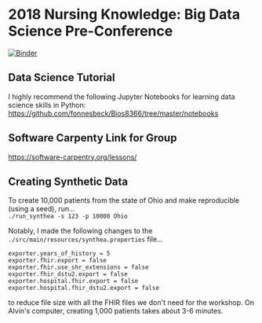 # 2018 Nursing Knowledge: Big Data Science Pre-Conference

[![Binder](https://mybinder.org/badge.svg)](https://mybinder.org/v2/gh/alvinjeffery/nursing_data_science/master)

## Data Science Tutorial

I highly recommend the following Jupyter Notebooks for learning data science skills in Python:
https://github.com/fonnesbeck/Bios8366/tree/master/notebooks

## Software Carpenty Link for Group

https://software-carpentry.org/lessons/


## Creating Synthetic Data
To create 10,000 patients from the state of Ohio and make reproducible (using a seed), run...  
`./run_synthea -s 123 -p 10000 Ohio`

Notably, I made the following changes to the `./src/main/resources/synthea.properties` file...  
```
exporter.years_of_history = 5
exporter.fhir.export = false
exporter.fhir.use_shr_extensions = false
exporter.fhir_dstu2.export = false
exporter.hospital.fhir.export = false
exporter.hospital.fhir_dstu2.export = false
```  
to reduce file size with all the FHIR files we don't need for the workshop.  On Alvin's computer, creating 1,000 patients takes about 3-6 minutes.  



